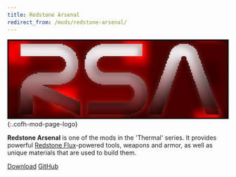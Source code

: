 ```yaml
---
title: Redstone Arsenal
redirect_from: /mods/redstone-arsenal/
---
```


![Redstone Arsenal logo](/assets/images/modlogos/redstone-arsenal.png){:.cofh-mod-page-logo}


**Redstone Arsenal** is one of the mods in the 'Thermal' series. It provides
powerful [Redstone Flux](/docs/redstone-flux/)-powered tools, weapons and armor,
as well as unique materials that are used to build them.


<!-- overview of stuff in the mod goes here -->


<div class="uk-margin-top uk-button-group">
    <a class="uk-button uk-button-large uk-button-success uk-text-bold" href="/downloads/">Download</a>
    <a class="uk-button uk-button-large" href="https://github.com/CoFH/RedstoneArsenal" target="_blank">GitHub</a>
</div>

